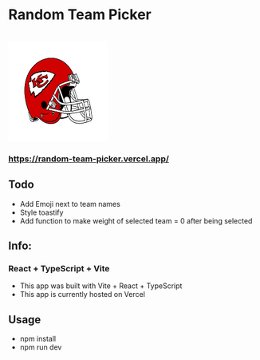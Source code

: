 # Random Team Picker 
<br>
<img src="public/helm.png" alt="drawing" width="200" height="200"/>

### https://random-team-picker.vercel.app/

## Todo
- Add Emoji next to team names
- Style toastify
- Add function to make weight of selected team = 0 after being selected

## Info:
### React + TypeScript + Vite
- This app was built with Vite + React + TypeScript
- This app is currently hosted on Vercel

## Usage
- npm install
- npm run dev 

